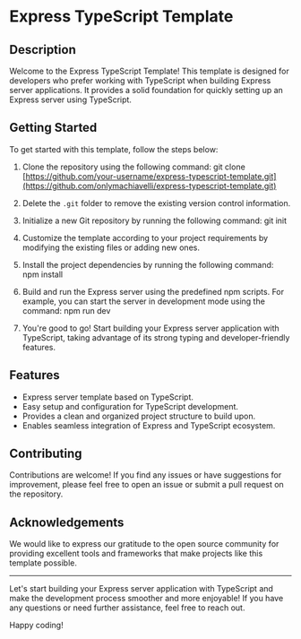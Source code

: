 # Express TypeScript Template


## Description

Welcome to the Express TypeScript Template! This template is designed for developers who prefer working with TypeScript when building Express server applications. It provides a solid foundation for quickly setting up an Express server using TypeScript.

## Getting Started

To get started with this template, follow the steps below:

1. Clone the repository using the following command:
git clone [https://github.com/your-username/express-typescript-template.git](https://github.com/onlymachiavelli/express-typescript-template.git)


2. Delete the `.git` folder to remove the existing version control information.

3. Initialize a new Git repository by running the following command:
git init


4. Customize the template according to your project requirements by modifying the existing files or adding new ones.

5. Install the project dependencies by running the following command:
npm install

6. Build and run the Express server using the predefined npm scripts. For example, you can start the server in development mode using the command:
npm run dev


7. You're good to go! Start building your Express server application with TypeScript, taking advantage of its strong typing and developer-friendly features.

## Features

- Express server template based on TypeScript.
- Easy setup and configuration for TypeScript development.
- Provides a clean and organized project structure to build upon.
- Enables seamless integration of Express and TypeScript ecosystem.

## Contributing

Contributions are welcome! If you find any issues or have suggestions for improvement, please feel free to open an issue or submit a pull request on the repository.


## Acknowledgements

We would like to express our gratitude to the open source community for providing excellent tools and frameworks that make projects like this template possible.

---

Let's start building your Express server application with TypeScript and make the development process smoother and more enjoyable! If you have any questions or need further assistance, feel free to reach out.

Happy coding!
